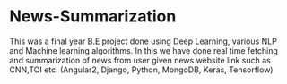 # News-Summarization
This was a final year B.E project done using Deep Learning, various NLP
and Machine learning algorithms. In this we have done real time fetching
and summarization of news from user given news website link such as
CNN,TOI etc. (Angular2, Django, Python, MongoDB, Keras, Tensorflow)
